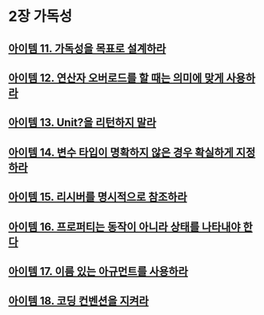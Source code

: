 # 2장 가독성

## [아이템 11. 가독성을 목표로 설계하라](./items/아이템%2011.%20가독성을%20목표로%20설계하라.md)
## [아이템 12. 연산자 오버로드를 할 때는 의미에 맞게 사용하라](./items/아이템%2012.%20연산자%20오버로드를%20할%20때는%20의미에%20맞게%20사용하라.md)
## [아이템 13. Unit?을 리턴하지 말라](./items/아이템%2013.%20Unit?을%20리턴하지%20말라.md)
## [아이템 14. 변수 타입이 명확하지 않은 경우 확실하게 지정하라](./items/아이템%2014.%20변수%20타입이%20명확하지%20않은%20경우%20확실하게%20지정하라.md)
## [아이템 15. 리시버를 명시적으로 참조하라](./items/아이템%2015.%20리시버를%20명시적으로%20참조하라.md)
## [아이템 16. 프로퍼티는 동작이 아니라 상태를 나타내야 한다](./items/아이템%2016.%20프로퍼티는%20동작이%20아니라%20상태를%20나타내야%20한다.md)
## [아이템 17. 이름 있는 아규먼트를 사용하라](./items/아이템%2017.%20이름%20있는%20아규먼트를%20사용하라.md)
## [아이템 18. 코딩 컨벤션을 지켜라](./items/아이템%2018.%20코딩%20컨벤션을%20지켜라.md)